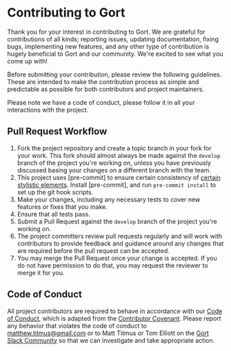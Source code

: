 # Contributing to Gort

Thank you for your interest in contributing to Gort. We are grateful for contributions of all kinds; reporting issues, updating documentation, fixing bugs, implementing new features, and any other type of contribution is hugely beneficial to Gort and our community. We're excited to see what you come up with!

Before submitting your contribution, please review the following guidelines. These are intended to make the contribution process as simple and predictable as possible for both contributors and project maintainers.

Please note we have a code of conduct, please follow it in all your interactions with the project.

## Pull Request Workflow

1. Fork the project repository and create a topic branch in your fork for your work. This fork should almost always be made against the `develop` branch of the project you're working on, unless you have previously discussed basing your changes on a different branch with the team.
2. This project uses [pre-commit] to ensure certain consistency of [certain stylistic elements](https://github.com/getgort/gort/blob/main/.pre-commit-config.yaml). Install [pre-commit], and run `pre-commit install` to set up the git hook scripts.
3. Make your changes, including any necessary tests to cover new features or fixes that you make.
4. Ensure that all tests pass.
5. Submit a Pull Request against the `develop` branch of the project you're working on.
6. The project committers review pull requests regularly and will work with contributors to provide feedback and guidance around any changes that are required before the pull request can be accepted.
7. You may merge the Pull Request once your change is accepted. If you do not have permission to do that, you may request the reviewer to merge it for you.

## Code of Conduct

All project contributors are required to behave in accordance with our [Code of Conduct](https://github.com/getgort/gort/blob/master/CODE_OF_CONDUCT.md), which is adapted from the [Contributor Covenant](http://contributor-covenant.org/). Please report any behavior that violates the code of conduct to [matthew.titmus@gmail.com](mailto:matthew.titmus@gmail.com) or to Matt Titmus or Tom Elliott on the [Gort Slack Community](https://join.slack.com/t/getgort/shared_invite/zt-z1elsl5i-XvkiBPHqUOTDUUH1j9dSbg) so that we can investigate and take appropriate action.

